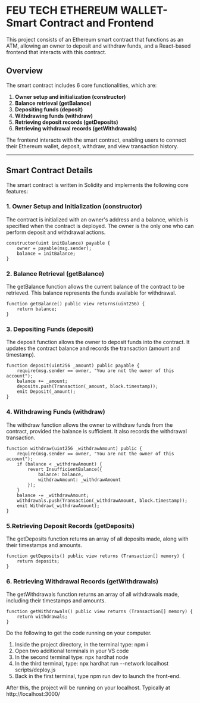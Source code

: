 # FEU TECH ETHEREUM WALLET- Smart Contract and Frontend

This project consists of an Ethereum smart contract that functions as an ATM, allowing an owner to deposit and withdraw funds, and a React-based frontend that interacts with this contract.

## Overview

The smart contract includes 6 core functionalities, which are:

1. **Owner setup and initialization (constructor)**
2. **Balance retrieval (getBalance)**
3. **Depositing funds (deposit)**
4. **Withdrawing funds (withdraw)**
5. **Retrieving deposit records (getDeposits)**
6. **Retrieving withdrawal records (getWithdrawals)**

The frontend interacts with the smart contract, enabling users to connect their Ethereum wallet, deposit, withdraw, and view transaction history.

---

## Smart Contract Details

The smart contract is written in Solidity and implements the following core features:

### 1. Owner Setup and Initialization (constructor)

The contract is initialized with an owner's address and a balance, which is specified when the contract is deployed. The owner is the only one who can perform deposit and withdrawal actions.

```
constructor(uint initBalance) payable {
    owner = payable(msg.sender);
    balance = initBalance;
}
```

### 2. Balance Retrieval (getBalance)
The getBalance function allows the current balance of the contract to be retrieved. This balance represents the funds available for withdrawal.
```
function getBalance() public view returns(uint256) {
    return balance;
}
```

### 3. Depositing Funds (deposit)
The deposit function allows the owner to deposit funds into the contract. It updates the contract balance and records the transaction (amount and timestamp).
```
function deposit(uint256 _amount) public payable {
    require(msg.sender == owner, "You are not the owner of this account");
    balance += _amount;
    deposits.push(Transaction(_amount, block.timestamp));
    emit Deposit(_amount);
}
```

### 4. Withdrawing Funds (withdraw)
The withdraw function allows the owner to withdraw funds from the contract, provided the balance is sufficient. It also records the withdrawal transaction.
```
function withdraw(uint256 _withdrawAmount) public {
    require(msg.sender == owner, "You are not the owner of this account");
    if (balance < _withdrawAmount) {
        revert InsufficientBalance({
            balance: balance,
            withdrawAmount: _withdrawAmount
        });
    }
    balance -= _withdrawAmount;
    withdrawals.push(Transaction(_withdrawAmount, block.timestamp));
    emit Withdraw(_withdrawAmount);
}
```

### 5.Retrieving Deposit Records (getDeposits)
The getDeposits function returns an array of all deposits made, along with their timestamps and amounts.
```
function getDeposits() public view returns (Transaction[] memory) {
    return deposits;
}
```

### 6. Retrieving Withdrawal Records (getWithdrawals)
The getWithdrawals function returns an array of all withdrawals made, including their timestamps and amounts.
```
function getWithdrawals() public view returns (Transaction[] memory) {
    return withdrawals;
}
```
Do the following to get the code running on your computer.

1. Inside the project directory, in the terminal type: npm i
2. Open two additional terminals in your VS code
3. In the second terminal type: npx hardhat node
4. In the third terminal, type: npx hardhat run --network localhost scripts/deploy.js
5. Back in the first terminal, type npm run dev to launch the front-end.

After this, the project will be running on your localhost. 
Typically at http://localhost:3000/
